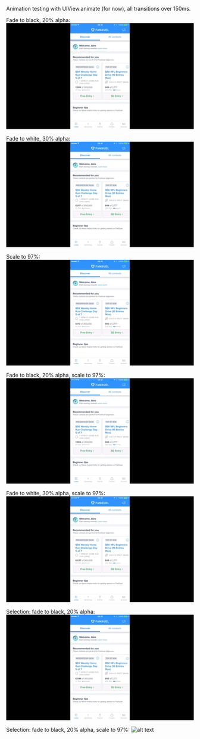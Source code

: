 Animation testing with UIView.animate (for now), all transitions over 150ms.

Fade to black, 20% alpha:
![alt text](https://raw.githubusercontent.com/alexmcmillan2/alexmcmillan2.github.io/master/fadedark.gif "Fade - Dark")

Fade to white, 30% alpha:
![alt text](https://raw.githubusercontent.com/alexmcmillan2/alexmcmillan2.github.io/master/fadelight.gif "Fade - Light")

Scale to 97%:
![alt text](https://raw.githubusercontent.com/alexmcmillan2/alexmcmillan2.github.io/master/scale.gif "Scale")

Fade to black, 20% alpha, scale to 97%:
![alt text](https://raw.githubusercontent.com/alexmcmillan2/alexmcmillan2.github.io/master/fadedarkscale.gif "Scale, Fade - Dark")

Fade to white, 30% alpha, scale to 97%:
![alt text](https://raw.githubusercontent.com/alexmcmillan2/alexmcmillan2.github.io/master/fadelightscale.gif "Scale, Fade - Light")

Selection: fade to black, 20% alpha:
![alt text](https://raw.githubusercontent.com/alexmcmillan2/alexmcmillan2.github.io/master/select-fadedark.gif "Selection: Fade - Dark")

Selection: fade to black, 20% alpha, scale to 97%:
![alt text](https://raw.githubusercontent.com/alexmcmilln2/alexmcmillan2.github.io/master/select-fadedarkscale.gif "Selection: Scale, Fade - Dark")